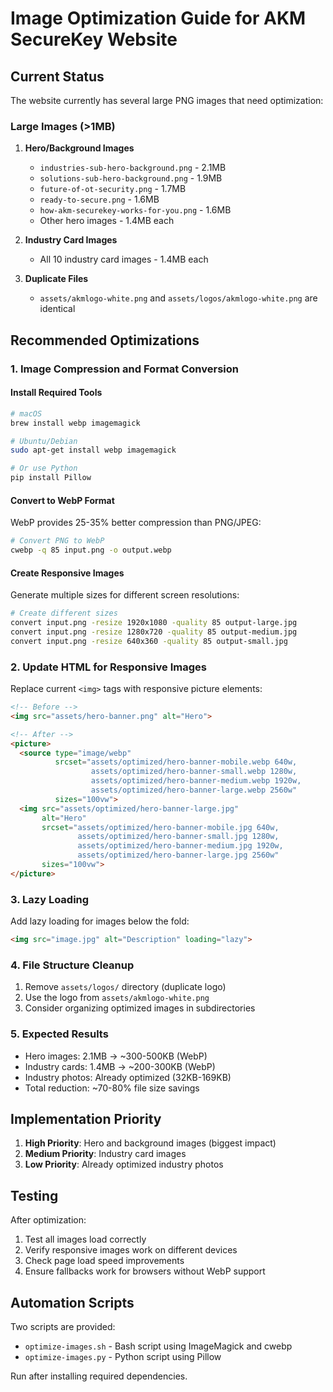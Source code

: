 # Image Optimization Guide for AKM SecureKey Website

## Current Status

The website currently has several large PNG images that need optimization:

### Large Images (>1MB)
1. **Hero/Background Images**
   - `industries-sub-hero-background.png` - 2.1MB
   - `solutions-sub-hero-background.png` - 1.9MB
   - `future-of-ot-security.png` - 1.7MB
   - `ready-to-secure.png` - 1.6MB
   - `how-akm-securekey-works-for-you.png` - 1.6MB
   - Other hero images - 1.4MB each

2. **Industry Card Images**
   - All 10 industry card images - 1.4MB each

3. **Duplicate Files**
   - `assets/akmlogo-white.png` and `assets/logos/akmlogo-white.png` are identical

## Recommended Optimizations

### 1. Image Compression and Format Conversion

#### Install Required Tools
```bash
# macOS
brew install webp imagemagick

# Ubuntu/Debian
sudo apt-get install webp imagemagick

# Or use Python
pip install Pillow
```

#### Convert to WebP Format
WebP provides 25-35% better compression than PNG/JPEG:
```bash
# Convert PNG to WebP
cwebp -q 85 input.png -o output.webp
```

#### Create Responsive Images
Generate multiple sizes for different screen resolutions:
```bash
# Create different sizes
convert input.png -resize 1920x1080 -quality 85 output-large.jpg
convert input.png -resize 1280x720 -quality 85 output-medium.jpg
convert input.png -resize 640x360 -quality 85 output-small.jpg
```

### 2. Update HTML for Responsive Images

Replace current `<img>` tags with responsive picture elements:

```html
<!-- Before -->
<img src="assets/hero-banner.png" alt="Hero">

<!-- After -->
<picture>
  <source type="image/webp" 
          srcset="assets/optimized/hero-banner-mobile.webp 640w,
                  assets/optimized/hero-banner-small.webp 1280w,
                  assets/optimized/hero-banner-medium.webp 1920w,
                  assets/optimized/hero-banner-large.webp 2560w"
          sizes="100vw">
  <img src="assets/optimized/hero-banner-large.jpg" 
       alt="Hero"
       srcset="assets/optimized/hero-banner-mobile.jpg 640w,
               assets/optimized/hero-banner-small.jpg 1280w,
               assets/optimized/hero-banner-medium.jpg 1920w,
               assets/optimized/hero-banner-large.jpg 2560w"
       sizes="100vw">
</picture>
```

### 3. Lazy Loading
Add lazy loading for images below the fold:
```html
<img src="image.jpg" alt="Description" loading="lazy">
```

### 4. File Structure Cleanup
1. Remove `assets/logos/` directory (duplicate logo)
2. Use the logo from `assets/akmlogo-white.png`
3. Consider organizing optimized images in subdirectories

### 5. Expected Results
- Hero images: 2.1MB → ~300-500KB (WebP)
- Industry cards: 1.4MB → ~200-300KB (WebP)
- Industry photos: Already optimized (32KB-169KB)
- Total reduction: ~70-80% file size savings

## Implementation Priority
1. **High Priority**: Hero and background images (biggest impact)
2. **Medium Priority**: Industry card images
3. **Low Priority**: Already optimized industry photos

## Testing
After optimization:
1. Test all images load correctly
2. Verify responsive images work on different devices
3. Check page load speed improvements
4. Ensure fallbacks work for browsers without WebP support

## Automation Scripts
Two scripts are provided:
- `optimize-images.sh` - Bash script using ImageMagick and cwebp
- `optimize-images.py` - Python script using Pillow

Run after installing required dependencies.